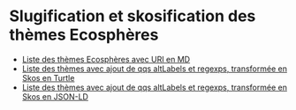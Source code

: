 # Slugification et skosification des thèmes Ecosphères

- [Liste des thèmes Ecosphères avec URI en MD](theme4.md)
- [Liste des thèmes avec ajout de qqs altLabels et regexps, transformée en Skos en Turtle](theme4.ttl)
- [Liste des thèmes avec ajout de qqs altLabels et regexps, transformée en Skos en JSON-LD](theme4.json)
